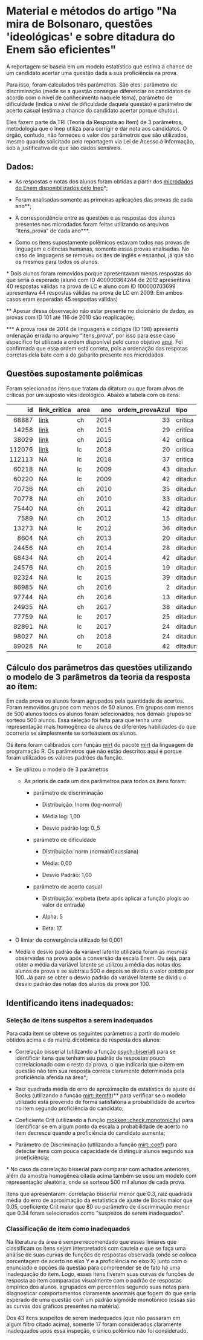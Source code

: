 # Material e métodos do artigo "Na mira de Bolsonaro, questões 'ideológicas' e sobre ditadura do Enem são eficientes"

A reportagem se baseia em um modelo estatístico que estima a chance de um candidato acertar uma questão dada a sua proficiência na prova. 

Para isso, foram calculados três parâmetros. São eles: parâmetro de discriminação (mede se a questão consegue diferenciar os candidatos de acordo com o nível de conhecimento naquele tema), parâmetro de dificuldade (indica o nível de dificuldade daquela questão) e parâmetro de acerto casual (estima a chance do candidato acertar porque chutou). 

Eles fazem parte da TRI (Teoria da Resposta ao Item) de 3 parâmetros, metodologia que o Inep utiliza para corrigir e dar nota aos candidatos. O órgão, contudo, não forneceu o valor dos parâmetros que são utilizados, mesmo quando solicitado pela reportagem via Lei de Acesso à Informação, sob a justificativa de que são dados sensíveis.

## Dados:

* As respostas e notas dos alunos foram obtidas a partir dos [microdados do Enem disponibilizados pelo Inep](https://www.gov.br/inep/pt-br/acesso-a-informacao/dados-abertos/microdados/enem)\*; 

* Foram analisadas somente as primeiras aplicações das provas de cada ano\*\*;

* A correspondência entre as questões e as respostas dos alunos  presentes nos microdados foram feitas utilizando os arquivos  “itens_prova” de cada ano\*\*\*.

* Como os itens supostamente polêmicos estavam todos nas provas de linguagem e ciências humanas, somente essas provas analisadas. No caso de linguagens se removeu os ites de inglês e espanhol, já que são os mesmos para todos os alunos. 

\* Dois alunos foram removidos porque apresentavam menos respostas do que seria o esperado (aluno com ID 400000364244 de 2012 apresentava 40 respostas válidas na prova de LC e aluno com ID 100000703699 apresentava 44 respostas válidas na prova de LC em 2009. Em ambos casos eram esperadas 45 respostas válidas)

\*\* Apesar dessa observação não estar presente no dicionário de dados, as provas com ID 101 até 116 de 2010 são reaplicaçõe;.

\*\*\* A prova rosa de 2014 de linguagens e códigos (ID 198) apresenta ordenação errada no arquivo “itens_prova”, por isso para esse caso específico foi utilizada a ordem disponível pelo curso objetivo [aqui](https://www.curso-objetivo.br/vestibular/resolucao_comentada/enem/enem2014_2dia.asp?img=01). Foi confirmada que essa ordem está correta, pois a ordenação das respotas corretas dela bate com a do gabarito presente nos microdados. 


## Questões supostamente polêmicas

Foram selecionados itens que tratam da ditatura ou que foram alvos de críticas por um suposto viés ideológico. Abaixo a tabela com os itens:

|     id|link_critica                                                                                                                   |area |  ano| ordem\_provaAzul|tipo     |
|------:|:------------------------------------------------------------------------------------------------------------------------------|:----|----:|---------------:|:--------|
|  68887|[link](https://oglobo.globo.com/brasil/educacao/academicos-atacam-doutrinacao-do-enem-14546063)                                |ch   | 2014|              33|critica  |
|  14258|[link](https://oglobo.globo.com/brasil/educacao/especialistas-se-dividem-sobre-doutrinacao-em-prova-do-enem-17909168)          |ch   | 2015|              29|critica  |
|  38029|[link](http://g1.globo.com/educacao/enem/2015/noticia/2015/10/deputados-bolsonaro-e-feliciano-acusam-enem-de-doutrinacao.html) |ch   | 2015|              42|critica  |
| 112076|[link](https://twitter.com/francischini_/status/1059265756339363840?lang=en)                                                   |lc   | 2018|              20|critica  |
| 112113|NA                                                                                                                             |lc   | 2018|              37|critica  |
|  60218|NA                                                                                                                             |lc   | 2009|              43|ditadura |
|  60220|NA                                                                                                                             |lc   | 2009|              42|ditadura |
|  70736|NA                                                                                                                             |ch   | 2010|              35|ditadura |
|  70778|NA                                                                                                                             |ch   | 2010|              33|ditadura |
|  75440|NA                                                                                                                             |ch   | 2011|              42|ditadura |
|   7589|NA                                                                                                                             |ch   | 2012|              15|ditadura |
|  13273|NA                                                                                                                             |lc   | 2012|              36|ditadura |
|   8604|NA                                                                                                                             |ch   | 2013|              20|ditadura |
|  24456|NA                                                                                                                             |ch   | 2014|              28|ditadura |
|  68434|NA                                                                                                                             |ch   | 2014|              42|ditadura |
|  24576|NA                                                                                                                             |ch   | 2015|              19|ditadura |
|  82324|NA                                                                                                                             |lc   | 2015|              39|ditadura |
|  86985|NA                                                                                                                             |ch   | 2016|               2|ditadura |
|  97744|NA                                                                                                                             |ch   | 2016|              13|ditadura |
|  24935|NA                                                                                                                             |ch   | 2017|              38|ditadura |
|  77759|NA                                                                                                                             |lc   | 2017|              25|ditadura |
|  82891|NA                                                                                                                             |lc   | 2017|              24|ditadura |
|  98027|NA                                                                                                                             |ch   | 2018|              24|ditadura |
|  89028|NA                                                                                                                             |lc   | 2018|              42|ditadura |





## Cálculo dos parâmetros das questões utilizando o modelo de 3 parâmetros da teoria da resposta ao ítem:

Em cada prova os alunos foram agrupados pela quantidade de acertos. Foram removidos grupos com menos de 50 alunos. Em grupos com menos de 500 alunos todos os alunos foram selecionados, nos demais grupos se sorteou 500 alunos. Essa seleção foi feita para que tenha uma representação mais homogênea de alunos de diferentes habilidades do que ocorreria se simplesmente se sorteassem os alunos.

Os itens foram calibrados com função [mirt](https://www.rdocumentation.org/packages/mirt/versions/1.34/topics/mirt) do pacote [mirt](https://www.rdocumentation.org/packages/mirt/versions/1.34) da linguagem de programação R. Os parâmetros que não estão descritos aqui é porque foram utilizados os valores padrões da função.

* Se utilizou o modelo de 3 parâmetros

    * As prioris de cada um dos parâmetros para todos os ítens foram:

        * parâmetro de discriminação

            * Distribuição: lnorm (log-normal)

            * Média log: 1,00

            * Desvio padrão log: 0.,5

        * parâmetro de dificuldade

            * Distribuição: norm (normal/Gaussiana)

            * Média: 0,00

            * Desvio Padrão: 1,00

        * parâmetro de acerto casual

            * Distribuição: expbeta (beta após aplicar a função plogis ao valor de entrada)

            * Alpha: 5

            * Beta: 17

* O limiar de convergência utilizado foi 0,001

* Média e desvio padrão da variável latente utilizada foram as mesmas observadas na prova após a conversão da escala Enem. Ou seja, para obter a média da variável latente se utilizou a média das notas dos alunos da prova e se subtraiu 500 e depois se dividiu o valor obtido por 100. Já para se obter o desvio padrão da variável latente se dividiu o desvio padrão das notas dos alunos da prova por 100.

## Identificando itens inadequados:


### Seleção de itens suspeitos a serem inadequados 

Para cada ítem se obteve os seguintes parâmetros a partir do modelo obtidos acima e da matriz dicotômica de resposta dos alunos:

* Correlação bisserial (utilizando a função [psych::biserial](https://search.r-project.org/CRAN/refmans/psych/html/tetrachor.html)) para se identificar itens que tenham seu padrão de respostas pouco correlacionado com o resto da prova, o que indicaria que o item em questão não tem sua resposta correta claramente determinada pela proficiência aferida na área\*;

* Raiz quadrada média do erro de aproximação da estatística de ajuste de Bocks (utilizando a função [mirt::itemfit](https://rdrr.io/cran/mirt/man/itemfit.html))\*\* para verificar se o modelo utilizado está prevendo de forma satisfatória a probabilidade de acertos no item segundo proficiência do candidato;

* Coeficiente Crit (utilizando a função [mokken::check.monotonicity](https://rdrr.io/cran/mokken/man/check.monotonicity.html)) para identificar se em algum ponto da escala a probabilidade de acerto no item decresce quando a proficiência do candidato aumenta; 

* Parâmetro de Discriminação (utilizando a função [mirt::coef](https://rdrr.io/cran/mirt/man/coef-method.html)) para detectar itens com pouca capacidade de distinguir alunos segundo sua proeficiência;

\* No caso da correlação bisserial para comparar com achados anteriores, além da amostra homogênea citada acima também se usou um modelo com representação aleatória, onde se sorteou 500 mil alunos de cada prova.

Itens que apresentaram: correlação bisserial menor que 0.3,  raiz quadrada média do erro de aproximação da estatística de ajuste de Bocks maior que 0.05, coeficiente Crit maior que 80 ou parâmetro de discriminação menor que 0.34 foram selecionados como "suspeitos de serem inadequados".

### Classificação de item como inadequados 

Na literatura da área é sempre recomendado que esses limiares que classificam os ítens sejam interpretados com cautela e que se faça uma análise de suas curvas de funções de respostas observada (onde se coloca porcentagem de acerto no eixo Y e a proficiência no eixo X) junto com o enunciado e opções da questão para compreender se de fato há uma inadequação do item. Logo, esses itens tiveram suas curvas de funções de resposta ao item comparadas visualmente com o padrão de respostas empírico dos alunos.  agrupados em percentiles segundo suas notas para diagnosticar comportamentos claramente anormais que fogem do que seria esperado de uma questão com um padrão sigmóide monotônico (essas são as curvas dos gráficos presentes na matéria). 

Dos 43 itens suspeitos de serem inadequados (que não passaram em algum filtro citado acima), somente 17 foram considerados claramente inadequados após essa inspeção, o único polêmico não foi considerado. 
